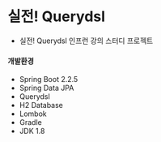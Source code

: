 # 실전! Querydsl
- 실전! Querydsl 인프런 강의 스터디 프로젝트

#### 개발환경
- Spring Boot 2.2.5
- Spring Data JPA
- Querydsl
- H2 Database
- Lombok
- Gradle
- JDK 1.8
